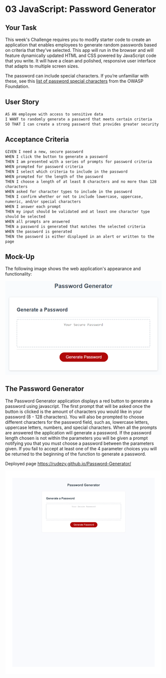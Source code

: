 # 03 JavaScript: Password Generator

## Your Task

This week's Challenge requires you to modify starter code to create an application that enables employees to generate random passwords based on criteria that they’ve selected. This app will run in the browser and will feature dynamically updated HTML and CSS powered by JavaScript code that you write. It will have a clean and polished, responsive user interface that adapts to multiple screen sizes.

The password can include special characters. If you’re unfamiliar with these, see this [list of password special characters](https://www.owasp.org/index.php/Password_special_characters) from the OWASP Foundation.

## User Story

```
AS AN employee with access to sensitive data
I WANT to randomly generate a password that meets certain criteria
SO THAT I can create a strong password that provides greater security
```

## Acceptance Criteria

```
GIVEN I need a new, secure password
WHEN I click the button to generate a password
THEN I am presented with a series of prompts for password criteria
WHEN prompted for password criteria
THEN I select which criteria to include in the password
WHEN prompted for the length of the password
THEN I choose a length of at least 8 characters and no more than 128 characters
WHEN asked for character types to include in the password
THEN I confirm whether or not to include lowercase, uppercase, numeric, and/or special characters
WHEN I answer each prompt
THEN my input should be validated and at least one character type should be selected
WHEN all prompts are answered
THEN a password is generated that matches the selected criteria
WHEN the password is generated
THEN the password is either displayed in an alert or written to the page
```

## Mock-Up

The following image shows the web application's appearance and functionality:

![The Password Generator application displays a red button to "Generate Password".](./Assets/03-javascript-homework-demo.png)

## The Password Generator

The Password Generator application displays a red button to generate a password using javascript. The first prompt that will be asked once the button is clicked is the amount of characters you would like in your password (8 - 128 characters). You will also be prompted to choose different characters for the password field, such as, lowercase letters, uppercase letters, numbers, and special characters. When all the prompts are answered the application will generate a password. If the password length chosen is not within the parameters you will be given a prompt notifying you that you must choose a password between the parameters given. If you fail to accept at least one of the 4 parameter choices you will be returned to the beginning of the function to generate a password.


Deployed page
https://rudezy.github.io/Password-Generator/

![HW3 Screenshot](./Assets/images/rudezy-github-io-Password-Generator--1.png)